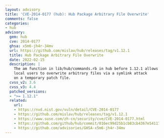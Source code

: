 ```yaml
---
layout: advisory
title: 'CVE-2014-0177 (hub): Hub Package Arbitrary File Overwrite'
comments: false
categories:
- hub
advisory:
  gem: hub
  cve: 2014-0177
  ghsa: x5m6-jh4r-34mv
  url: https://github.com/mislav/hub/releases/tag/v1.12.1
  title: Hub Package Arbitrary File Overwrite
  date: 2022-02-15
  description: |
    The am function in lib/hub/commands.rb in hub before 1.12.1 allows
    local users to overwrite arbitrary files via a symlink attack
    on a temporary patch file.
  cvss_v2: 3.6
  cvss_v3: 4.4
  patched_versions:
  - ">= 1.12.1"
  related:
    url:
    - https://nvd.nist.gov/vuln/detail/CVE-2014-0177
    - https://github.com/mislav/hub/releases/tag/v1.12.1
    - https://www.suse.com/zh-cn/security/cve/CVE-2014-0177.html
    - https://github.com/github/hub/commit/016ec99d25b1cb83cb4367e541177aa431beb600
    - https://github.com/advisories/GHSA-x5m6-jh4r-34mv
---
```

